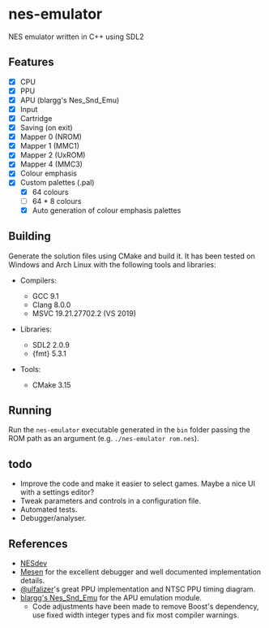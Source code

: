 # nes-emulator

NES emulator written in C++ using SDL2

## Features

- [x] CPU
- [x] PPU
- [x] APU (blargg's Nes_Snd_Emu)
- [x] Input
- [x] Cartridge
- [x] Saving (on exit)
- [x] Mapper 0 (NROM)
- [x] Mapper 1 (MMC1)
- [x] Mapper 2 (UxROM)
- [x] Mapper 4 (MMC3)
- [x] Colour emphasis
- [x] Custom palettes (.pal)
  - [x] 64 colours
  - [ ] 64 * 8 colours
  - [x] Auto generation of colour emphasis palettes

## Building

Generate the solution files using CMake and build it. It has been tested on Windows and Arch Linux with the following tools and libraries:

- Compilers:
  - GCC 9.1
  - Clang 8.0.0
  - MSVC 19.21.27702.2 (VS 2019)

- Libraries:
  - SDL2 2.0.9
  - {fmt} 5.3.1

- Tools:
  - CMake 3.15

## Running

Run the `nes-emulator` executable generated in the `bin` folder passing the ROM path as an argument (e.g. `./nes-emulator rom.nes`).

## todo

- Improve the code and make it easier to select games. Maybe a nice UI with a settings editor?
- Tweak parameters and controls in a configuration file.
- Automated tests.
- Debugger/analyser.

## References

- [NESdev](http://wiki.nesdev.com/w/index.php/Nesdev_Wiki)
- [Mesen](https://www.mesen.ca/) for the excellent debugger and well documented implementation details.
- [@ulfalizer](https://github.com/ulfalizer)'s great PPU implementation and NTSC PPU timing diagram.
- [blargg's Nes_Snd_Emu](http://blargg.8bitalley.com/libs/audio.html#Nes_Snd_Emu) for the APU emulation module.
  - Code adjustments have been made to remove Boost's dependency, use fixed width integer types and fix most compiler warnings.
